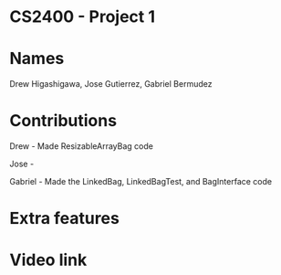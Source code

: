 # CS2400 - Project 1

# Names
Drew Higashigawa, Jose Gutierrez, Gabriel Bermudez

# Contributions
Drew - Made ResizableArrayBag code

Jose - 

Gabriel -
Made the LinkedBag, LinkedBagTest, and BagInterface code

# Extra features

# Video link
